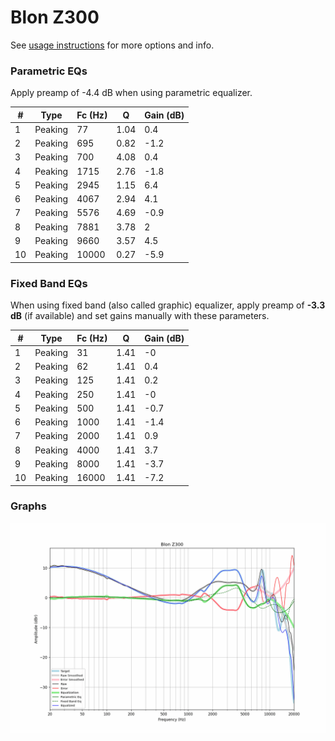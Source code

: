 # Blon Z300
See [usage instructions](https://github.com/jaakkopasanen/AutoEq#usage) for more options and info.

### Parametric EQs
Apply preamp of -4.4 dB when using parametric equalizer.

|   # | Type    |   Fc (Hz) |    Q |   Gain (dB) |
|-----|---------|-----------|------|-------------|
|   1 | Peaking |        77 | 1.04 |         0.4 |
|   2 | Peaking |       695 | 0.82 |        -1.2 |
|   3 | Peaking |       700 | 4.08 |         0.4 |
|   4 | Peaking |      1715 | 2.76 |        -1.8 |
|   5 | Peaking |      2945 | 1.15 |         6.4 |
|   6 | Peaking |      4067 | 2.94 |         4.1 |
|   7 | Peaking |      5576 | 4.69 |        -0.9 |
|   8 | Peaking |      7881 | 3.78 |         2   |
|   9 | Peaking |      9660 | 3.57 |         4.5 |
|  10 | Peaking |     10000 | 0.27 |        -5.9 |

### Fixed Band EQs
When using fixed band (also called graphic) equalizer, apply preamp of **-3.3 dB** (if available) and set gains manually with these parameters.

|   # | Type    |   Fc (Hz) |    Q |   Gain (dB) |
|-----|---------|-----------|------|-------------|
|   1 | Peaking |        31 | 1.41 |        -0   |
|   2 | Peaking |        62 | 1.41 |         0.4 |
|   3 | Peaking |       125 | 1.41 |         0.2 |
|   4 | Peaking |       250 | 1.41 |        -0   |
|   5 | Peaking |       500 | 1.41 |        -0.7 |
|   6 | Peaking |      1000 | 1.41 |        -1.4 |
|   7 | Peaking |      2000 | 1.41 |         0.9 |
|   8 | Peaking |      4000 | 1.41 |         3.7 |
|   9 | Peaking |      8000 | 1.41 |        -3.7 |
|  10 | Peaking |     16000 | 1.41 |        -7.2 |

### Graphs
![](./Blon%20Z300.png)
